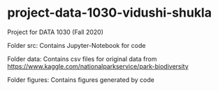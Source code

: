 # project-data-1030-vidushi-shukla
Project for DATA 1030 (Fall 2020)

Folder src: Contains Jupyter-Notebook for code

Folder data: Contains csv files for original data from https://www.kaggle.com/nationalparkservice/park-biodiversity

Folder figures: Contains figures generated by code
